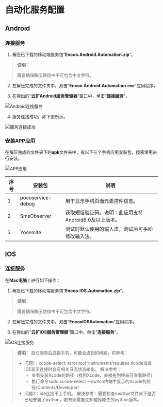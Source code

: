 # **自动化服务配置**

## Android

### **连接服务**

1. 解压已下载的移动端服务包”**Encoo.Android.Automation.zip**“。

> **说明：**
>
> 需要确保解压路径中不可包含中文字符。

2. 在解压完成的文件夹中，双击”**Encoo.Android.Automation.exe**“应用程序。

3. 在弹出的”**云扩Android服务管理器**“窗口中，单击”**连接服务**“。

![Android连接服务](https://docimages.blob.core.chinacloudapi.cn/images/Studio/Andriodconnect20201104.png)

4. 服务连接成功，如下图所示。

![服务连接成功](https://docimages.blob.core.chinacloudapi.cn/images/Studio/serverconnectsucess20201104.png)

### **安装APP应用**

在解压完成的文件夹下的**apk**文件夹中，有以下三个手机应用安装包，按需使用进行安装。

![APP应用](https://docimages.blob.core.chinacloudapi.cn/images/Studio/app20201104.png)

| **序号** | **安装包**        | **说明**                                               |
| -------- | ----------------- | ------------------------------------------------------ |
| 1        | pocoservice-debug | 用于显示手机页面元素控件信息。                         |
| 2        | SmsObserver       | 获取短信验证码。说明：此应用支持Android6.0及以上版本。 |
| 3        | Yosemite          | 测试时默认使用的输入法，测试后可手动修改输入法。       |

## IOS

### **连接服务**

在**Mac电脑**上进行如下操作：

1. 解压已下载的移动端服务包”**Encoo.IOS.Automation.zip**“。

> **说明：**
>
> 需要确保解压路径中不可包含中文字符。

2. 在解压完成的文件夹中，双击”**EncooIOSAutomation**“应用程序。

3. 在弹出的”**云扩iOS服务管理器**“窗口中，单击”**连接服务**“。

![iOS连接服务](https://docimages.blob.core.chinacloudapi.cn/images/Studio/iosconnect20201104.png)
>**说明：**
>启动服务后连接手机，可能会遇到的问题，供参考：
>  - 问题1：xcode-select: error:tool ‘instruments’requires Xcode或者IDE显示连接时会有相关日志状态输出。
>  解决参考：
 >     - 查看安装Xcode的路径（找到Xcode，直接拖到终端可查看路径）
 >    -  执行命令sudo xcode-select --switch终端中显示的Xcode的路径/Contents/Developer/
 > - 问题2：ide连接不上手机。
 >  解决参考：需要检查/usr/bin文件夹下是否已经安装了python，若有则需要先卸载掉原先的python版本。